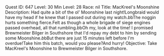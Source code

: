Quest ID: 647
Level: 30
Min Level: 28
Race: nil
Title: MacKreel's Moonshine
Description: Had quite a bit of the ol' Moonshine last night!Longbraid would have my head if he knew that I passed out during my watch.$b$bThe noggin hurts something fierce.Felt as though a whole brigade of siege engines passed overhead, all that rumbling.$b$bOh my, look at the time! I promised Brewmeister Bilger in Southshore that I'd repay my debt to him by sending some Moonshine.$b$bBut there are just 15 minutes left before I'm overdue!Take him this batch, would you please?And hurry!
Objective: Take MacKreel's Moonshine to Brewmeister Bilger in Southshore.
